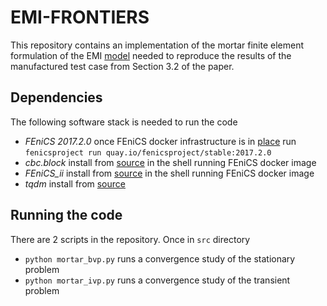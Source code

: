 # EMI-FRONTIERS

This repository contains an implementation of the mortar finite element
formulation of the EMI [model](https://doi.org/10.3389/fphy.2017.00048)
needed to reproduce the results of the manufactured test case from Section 3.2
of the paper.

## Dependencies
The following software stack is needed to run the code

- _FEniCS 2017.2.0_ once FEniCS docker infrastructure is in [place](https://docs.docker.com/install/linux/docker-ce/ubuntu/#prerequisites) run
`fenicsproject run quay.io/fenicsproject/stable:2017.2.0`
- _cbc.block_ install from [source](https://github.com/MiroK/cbc.block) in the shell running FEniCS docker image
- _FEniCS_ii_ install from [source](https://github.com/MiroK/fenics_ii) in the shell running FEniCS docker image
- _tqdm_ install from [source](https://github.com/tqdm/tqdm)

## Running the code
There are 2 scripts in the repository. Once in `src` directory

- `python mortar_bvp.py` runs a convergence study of the stationary problem
- `python mortar_ivp.py` runs a convergence study of the transient problem

